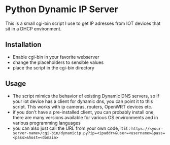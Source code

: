 # Python Dynamic IP Server
This is a small cgi-bin script I use to get IP adresses from IOT devices that sit in a DHCP environment.

## Installation

* Enable cgi-bin in your favorite webserver
* change the placeholders to sensible values
* place the script in the cgi-bin directory

## Usage

* The script mimics the behavior of existing Dynamic DNS servers, so if your iot device has a client for dynamic dns, you can point it to this script. This works with ip cameras, routers, OpenWRT devices etc.
* if you don't have a pre-installed client, you can probably install one, there are many versions available for various OS environments and in various programming languages
* you can also just call the URL from your own code, it is : `https://<your-server-name>/cgi-bin/dynamicip.py?ip=<ipaddr>&user=<username>&pass=<pass>&host=<domain>`
